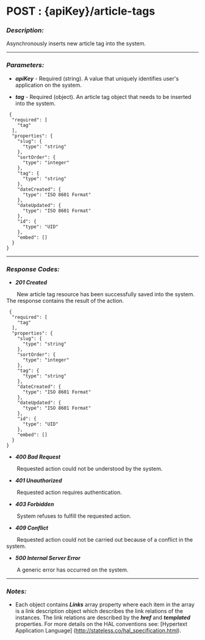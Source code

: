 
# POST : {apiKey}/article-tags 

### *Description:* 
Asynchronously inserts new article tag into the system. 



* * *
### *Parameters:*


- ***apiKey*** - Required (string). A value that uniquely identifies user&#39;s application on the system. 


- ***tag*** - Required (object). An article tag object that needs to be inserted into the system. 

```
 {
  "required": [
    "tag"
  ],
  "properties": {
    "slug": {
      "type": "string"
    },
    "sortOrder": {
      "type": "integer"
    },
    "tag": {
      "type": "string"
    },
    "dateCreated": {
      "type": "ISO 8601 Format"
    },
    "dateUpdated": {
      "type": "ISO 8601 Format"
    },
    "id": {
      "type": "UID"
    },
    "embed": []
  }
} 

```

* * *
### *Response Codes:*


- ***201  Created*** 

&nbsp;&nbsp;&nbsp;&nbsp;&nbsp;&nbsp; New article tag resource has been successfully saved into the system. The response contains the result of the action. 

```
 {
  "required": [
    "tag"
  ],
  "properties": {
    "slug": {
      "type": "string"
    },
    "sortOrder": {
      "type": "integer"
    },
    "tag": {
      "type": "string"
    },
    "dateCreated": {
      "type": "ISO 8601 Format"
    },
    "dateUpdated": {
      "type": "ISO 8601 Format"
    },
    "id": {
      "type": "UID"
    },
    "embed": []
  }
} 

```

- ***400  Bad Request*** 

&nbsp;&nbsp;&nbsp;&nbsp;&nbsp;&nbsp; Requested action could not be understood by the system. 


- ***401  Unauthorized*** 

&nbsp;&nbsp;&nbsp;&nbsp;&nbsp;&nbsp; Requested action requires authentication. 


- ***403  Forbidden*** 

&nbsp;&nbsp;&nbsp;&nbsp;&nbsp;&nbsp; System refuses to fulfill the requested action. 


- ***409  Conflict*** 

&nbsp;&nbsp;&nbsp;&nbsp;&nbsp;&nbsp; Requested action could not be carried out because of a conflict in the system. 


- ***500  Internal Server Error*** 

&nbsp;&nbsp;&nbsp;&nbsp;&nbsp;&nbsp; A generic error has occurred on the system. 



* * *
### *Notes:* 
- Each object contains ***Links*** array property where each item in the array is a link description object which describes the link relations of the instances. The link relations are described by the ***href*** and ***templated*** properties. For more details on the HAL conventions see: [Hypertext Application Language] (http://stateless.co/hal_specification.html).

